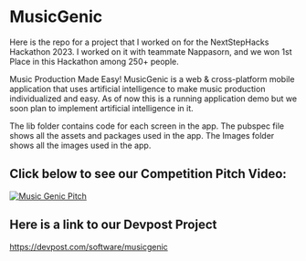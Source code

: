 # MusicGenic
Here is the repo for a project that I worked on for the NextStepHacks Hackathon 2023. I worked on it with teammate Nappasorn, and we won 1st Place in this Hackathon among 250+ people. 

Music Production Made Easy!
MusicGenic is a web & cross-platform mobile application that uses artificial intelligence to make music production individualized and easy. As of now this is a running application demo but we soon plan to implement artificial intelligence in it.

The lib folder contains code for each screen in the app.
The pubspec file shows all the assets and packages used in the app.
The Images folder shows all the images used in the app.

## Click below to see our Competition Pitch Video:

[![Music Genic Pitch](https://github.com/aru-g2004/MusicGenic/assets/79277193/4dce6a01-c174-4405-9b50-3eeb0662fb70)](https://www.youtube.com/watch?v=WYxBg_xaMvY)


## Here is a link to our Devpost Project
https://devpost.com/software/musicgenic
